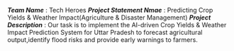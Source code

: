 **_Team Name_** : Tech Heroes
**_Project Statement Nmae_** : Predicting Crop Yields & Weather Impact(Agriculture & Disaster Management)
**_Project Description_** : Our task is to implement the AI-driven Crop Yields & Weather Impact Prediction System for Uttar Pradesh to forecast agricultural output,identify flood risks and provide early warnings to farmers.
